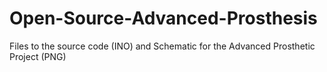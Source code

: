 # Open-Source-Advanced-Prosthesis
Files to the source code (INO) and Schematic for the Advanced Prosthetic Project (PNG)
